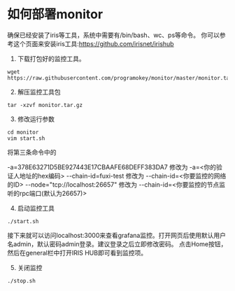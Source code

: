 # 如何部署monitor

确保已经安装了iris等工具，系统中需要有/bin/bash、wc、ps等命令。 你可以参考这个页面来安装iris工具:https://github.com/irisnet/irishub

1. 下载打包好的监控工具。
```
wget https://raw.githubusercontent.com/programokey/monitor/master/monitor.tar.gz
```

2. 解压监控工具包

```
tar -xzvf monitor.tar.gz
```

3. 修改运行参数

```
cd monitor
vim start.sh
```

将第三条命令中的

-a=378E63271D5BE927443E17CBAAFE68DEFF383DA7
修改为
-a=<你的验证人地址的hex编码>
--chain-id=fuxi-test
修改为
--chain-id=<你要监控的网络的ID>
--node="tcp://localhost:26657"
修改为
--chain-id=<你要监控的节点监听的rpc端口(默认为26657)>


4. 启动监控工具
```
./start.sh
```
接下来就可以访问localhost:3000来查看grafana监控。打开网页后使用默认用户名admin，默认密码admin登录。建议登录之后立即修改密码。
点击Home按钮，然后在general栏中打开IRIS HUB即可看到监控项。

5. 关闭监控
```
./stop.sh
```